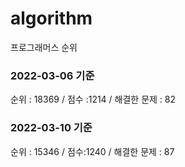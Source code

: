 # algorithm

프로그래머스 순위 

### 2022-03-06 기준  
순위 : 18369 / 점수 :1214 / 해결한 문제 : 82

### 2022-03-10 기준 
순위 : 15346 / 점수:1240 / 해결한 문제 : 87 
